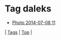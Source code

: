 <!--
title: Tag daleks
date: 2020-06-28T15:26:59.716Z
tags:
-->
# Tag daleks

 * [Photo 2014-07-08 11](91140834492.md)

| [Tags](tags.md) | [Top](index.md) |
